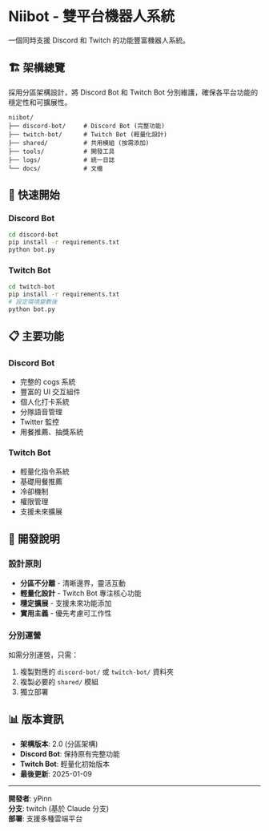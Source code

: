 # Niibot - 雙平台機器人系統

一個同時支援 Discord 和 Twitch 的功能豐富機器人系統。

## 🏗️ 架構總覽

採用分區架構設計，將 Discord Bot 和 Twitch Bot 分別維護，確保各平台功能的穩定性和可擴展性。

```
niibot/
├── discord-bot/     # Discord Bot (完整功能)
├── twitch-bot/      # Twitch Bot (輕量化設計)
├── shared/          # 共用模組 (按需添加)
├── tools/           # 開發工具
├── logs/            # 統一日誌
└── docs/            # 文檔
```

## 🚀 快速開始

### Discord Bot
```bash
cd discord-bot
pip install -r requirements.txt
python bot.py
```

### Twitch Bot
```bash
cd twitch-bot
pip install -r requirements.txt
# 設定環境變數後
python bot.py
```

## 📋 主要功能

### Discord Bot
- 完整的 cogs 系統
- 豐富的 UI 交互組件
- 個人化打卡系統
- 分隊語音管理
- Twitter 監控
- 用餐推薦、抽獎系統

### Twitch Bot
- 輕量化指令系統
- 基礎用餐推薦
- 冷卻機制
- 權限管理
- 支援未來擴展

## 🔧 開發說明

### 設計原則
- **分區不分離** - 清晰邊界，靈活互動
- **輕量化設計** - Twitch Bot 專注核心功能
- **穩定擴展** - 支援未來功能添加
- **實用主義** - 優先考慮可工作性

### 分別運營
如需分別運營，只需：
1. 複製對應的 `discord-bot/` 或 `twitch-bot/` 資料夾
2. 複製必要的 `shared/` 模組
3. 獨立部署

## 📊 版本資訊

- **架構版本**: 2.0 (分區架構)
- **Discord Bot**: 保持原有完整功能
- **Twitch Bot**: 輕量化初始版本
- **最後更新**: 2025-01-09

---

**開發者**: yPinn  
**分支**: twitch (基於 Claude 分支)  
**部署**: 支援多種雲端平台